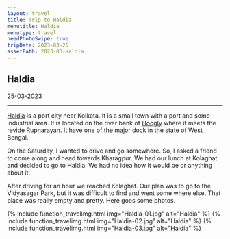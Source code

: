 ```yaml
---
layout: travel
title: Trip to Haldia
menutitle: Haldia
menutype: travel
needPhotoSwipe: true
tripDate: 2023-03-25
assetPath: 2023-03-Haldia
---
```


## Haldia
25-03-2023

---
[Haldia][wiki] is a port city near Kolkata. It is a small town with a port and some industrial area. It is located on the river bank of [Hoogly][hoog] where it meets the revide Rupnarayan. It have one of the major dock in the state of West Bengal.

On the Saturday, I wanted to drive and go somewhere. So, I asked a friend to come along and head towards Kharagpur. We had our lunch at Kolaghat and decided to go to Haldia. We had no idea how it would be or anything about it.

After driving for an hour we reached Kolaghat. Our plan was to go to the Vidyasagar Park, but it was difficult to find and went some where else. That place was really empty and pretty. Here goes some photos.


{% include function_travelimg.html img="Haldia-01.jpg" alt="Haldia" %}
{% include function_travelimg.html img="Haldia-02.jpg" alt="Haldia" %}
{% include function_travelimg.html img="Haldia-03.jpg" alt="Haldia" %}

[wiki]: https://en.wikipedia.org/wiki/Haldia
[hoog]: https://en.wikipedia.org/wiki/Hooghly_River